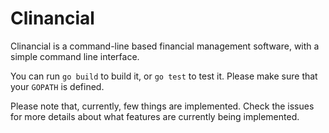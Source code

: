 # Clinancial

Clinancial is a command-line based financial management software, with a simple command line interface.

You can run `go build` to build it, or `go test` to test it. Please make sure that your `GOPATH` is defined.

Please note that, currently, few things are implemented. Check the issues for more details about what features are currently being implemented.
